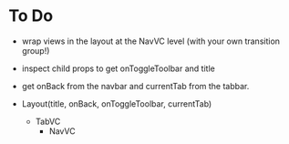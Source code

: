 # To Do

- wrap views in the layout at the NavVC level (with your own transition group!)
- inspect child props to get onToggleToolbar and title
- get onBack from the navbar and currentTab from the tabbar.



- Layout(title, onBack, onToggleToolbar, currentTab)
  - TabVC
    - NavVC
